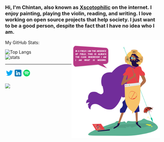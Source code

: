 ### Hi, I'm Chintan, also known as [Xscotophilic](https://xscotophilic.ml/) on the internet. I enjoy painting, playing the violin, reading, and writing. I love working on open source projects that help society. I just want to be a good person, despite the fact that I have no idea who I am.

<img align="right" alt="meh" src="./assets/images/meh.png" height="320" />

My GitHub Stats:

<img src="https://github-readme-stats.vercel.app/api/top-langs/?username=xscotophilic&layout=compact&theme=gotham" alt="Top Langs" />
<br />
<img src="https://github-readme-stats.vercel.app/api?username=xscotophilic&show_icons=true&theme=gotham" alt="stats" />

---

<a href="https://twitter.com/tyrion404">
  <img style="margin: 3px" align="left" alt="Twitter" width="22px" src="./assets/icons/social/twitter.png" />
</a>

<a href="https://www.linkedin.com/in/tyrion404/">
  <img style="margin: 3px" align="left" alt="Linkedin" width="22px" src="./assets/icons/social/linkedin.png" />
</a>

<a href="https://open.spotify.com/user/1lzx6w5d843jocxciu9w9ojqu">
  <img style="margin: 3px" align="left" alt="Spotify" width="22px" src="./assets/icons/social/spotify.png" />
</a>

<br />
<br />

![](https://visitor-badge.glitch.me/badge?page_id=xscotophilic.xscotophilic)
